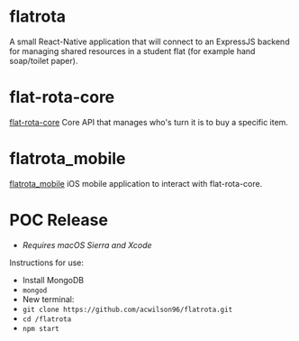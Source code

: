 # flatrota
A small React-Native application that will connect to an ExpressJS backend for managing shared resources in a student flat (for example hand soap/toilet paper).


# flat-rota-core
[flat-rota-core](https://github.com/acwilson96/flat-rota-core)
Core API that manages who's turn it is to buy a specific item.

# flatrota_mobile
[flatrota_mobile](https://github.com/acwilson96/flatrota_mobile)
iOS mobile application to interact with flat-rota-core.


# POC Release
* _Requires macOS Sierra and Xcode_

Instructions for use:

* Install MongoDB
* `mongod`
* New terminal:
* `git clone https://github.com/acwilson96/flatrota.git`
* `cd /flatrota`
* `npm start`
